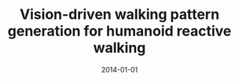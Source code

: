 ---
title: "Vision-driven walking pattern generation for humanoid reactive walking"
collection: publications
permalink: /publication/2014-01-01-Vision-driven-walking-pattern-generation-for-humanoid-reactive-walking
date: 2014-01-01
venue: 'the proceedings of Proc. of IEEE Int. Conf. on Robotics and Automation (ICRA), ISBN: 9781479936861'
paperurl: 'https://ieeexplore.ieee.org/document/6906612'
citation: ' Mauricio Garcia,  Olivier Stasse,  Jean-Bernard Hayet, &quot;Vision-driven walking pattern generation for humanoid reactive walking.&quot; the proceedings of Proc. of IEEE Int. Conf. on Robotics and Automation (ICRA), ISBN: 9781479936861, 2014.'
---